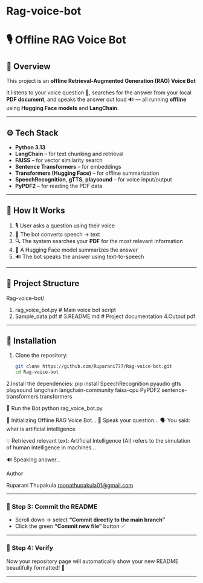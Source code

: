 # Rag-voice-bot
# 🎙️ Offline RAG Voice Bot

## 🧠 Overview
This project is an **offline Retrieval-Augmented Generation (RAG) Voice Bot**

It listens to your voice question 🎤, searches for the answer from your local **PDF document**, and speaks the answer out loud 🔊 — all running **offline** using **Hugging Face models** and **LangChain**.

---

## ⚙️ Tech Stack
- **Python 3.13**
- **LangChain** – for text chunking and retrieval
- **FAISS** – for vector similarity search
- **Sentence Transformers** – for embeddings
- **Transformers (Hugging Face)** – for offline summarization
- **SpeechRecognition**, **gTTS**, **playsound** – for voice input/output
- **PyPDF2** – for reading the PDF data

---

## 🧩 How It Works
1. 🎙️ User asks a question using their voice  
2. 📝 The bot converts speech → text  
3. 🔍 The system searches your **PDF** for the most relevant information  
4. 🧠 A Hugging Face model summarizes the answer  
5. 🔊 The bot speaks the answer using text-to-speech  

---

## 📁 Project Structure

Rag-voice-bot/
1. rag_voice_bot.py # Main voice bot script
2. Sample_data.pdf # 
3.README.md # Project documentation
4.Output pdf 

---

## 🧰 Installation

1. Clone the repository:
   ```bash
   git clone https://github.com/Ruparani777/Rag-voice-bot.git
   cd Rag-voice-bot


2.Install the dependencies:
pip install SpeechRecognition pyaudio gtts playsound langchain langchain-community faiss-cpu PyPDF2 sentence-transformers transformers


🚀 Run the Bot
python rag_voice_bot.py

🤖 Initializing Offline RAG Voice Bot...
🎤 Speak your question...
🗣️ You said: what is artificial intelligence

💡 Retrieved relevant text:
Artificial Intelligence (AI) refers to the simulation of human intelligence in machines...

🔊 Speaking answer...


Author

Ruparani Thupakula
roopathupakula01@gmail.com


---

### 🧩 Step 3: Commit the README
- Scroll down → select **“Commit directly to the main branch”**
- Click the green **“Commit new file”** button ✅

---

### 🧩 Step 4: Verify
Now your repository page will automatically show your new README beautifully formatted! 🎉  

---


